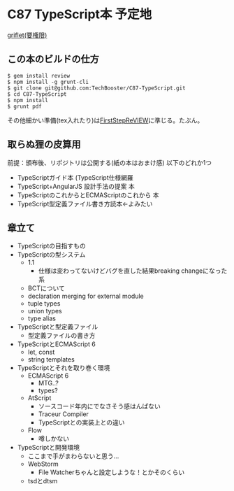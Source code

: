 # C87 TypeScript本 予定地

[griflet(要権限)](https://tcb.mowa-net.jp/griflet/github/TechBooster/C87-TypeScript/)

## この本のビルドの仕方

```
$ gem install review
$ npm install -g grunt-cli
$ git clone git@github.com:TechBooster/C87-TypeScript.git
$ cd C87-TypeScript
$ npm install
$ grunt pdf
```

その他細かい準備(tex入れたり)は[FirstStepReVIEW](https://github.com/TechBooster/FirstStepReVIEW)に準じる。たぶん。

## 取らぬ狸の皮算用

前提：頒布後、リポジトリは公開する(紙の本はおまけ感) 以下のどれか1つ

* TypeScriptガイド本 (TypeScript仕様網羅
* TypeScript+AngularJS 設計手法の提案 本
* TypeScriptのこれからとECMAScriptのこれから 本
* TypeScript型定義ファイル書き方読本←よみたい

## 章立て

* TypeScriptの目指すもの
* TypeScriptの型システム
  * 1.1
    * 仕様は変わってないけどバグを直した結果breaking changeになった系
  * BCTについて
  * declaration merging for external module
  * tuple types
  * union types
  * type alias
* TypeScriptと型定義ファイル
  * 型定義ファイルの書き方
* TypeScriptとECMAScript 6
  * let, const
  * string templates
* TypeScriptとそれを取り巻く環境
  * ECMAScript 6
    * MTG..?
    * types?
  * AtScript
    * ソースコード年内にでなさそう感はんぱない
    * Traceur Compiler
    * TypeScriptとの実装上との違い
  * Flow
    * 噂しかない
* TypeScriptと開発環境
  * ここまで手がまわらないと思う…
  * WebStorm
    * File Watcherちゃんと設定しような！とかそのくらい
  * tsdとdtsm
